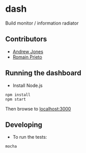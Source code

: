 # dash

Build monitor / information radiator

## Contributors

* [Andrew Jones](https://github.com/akjones)
* [Romain Prieto](https://github.com/rprieto)

## Running the dashboard

* Install Node.js

```
npm install
npm start
```

Then browse to [localhost:3000](http://localhost:3000)

## Developing

* To run the tests:

```
mocha
```
